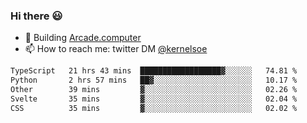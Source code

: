### Hi there 😃

- 🔨 Building [Arcade.computer](https://arcade.computer)
- 📫 How to reach me: twitter DM [@kernelsoe](https://twitter.com/kernelsoe)

<!--START_SECTION:waka-->

```txt
TypeScript   21 hrs 43 mins  ██████████████████▓░░░░░░   74.81 %
Python       2 hrs 57 mins   ██▓░░░░░░░░░░░░░░░░░░░░░░   10.17 %
Other        39 mins         ▓░░░░░░░░░░░░░░░░░░░░░░░░   02.26 %
Svelte       35 mins         ▓░░░░░░░░░░░░░░░░░░░░░░░░   02.04 %
CSS          35 mins         ▓░░░░░░░░░░░░░░░░░░░░░░░░   02.02 %
```

<!--END_SECTION:waka-->
